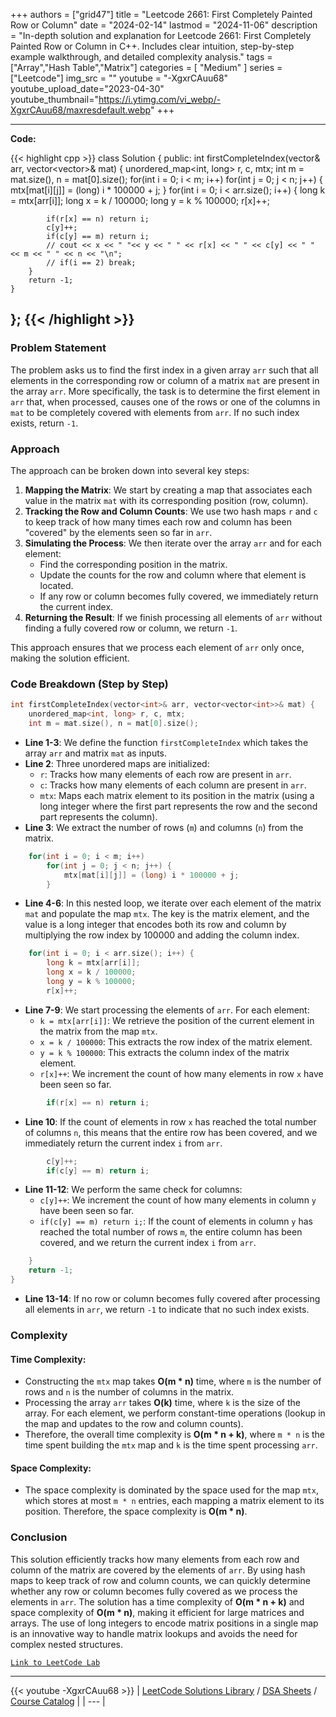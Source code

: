 
+++
authors = ["grid47"]
title = "Leetcode 2661: First Completely Painted Row or Column"
date = "2024-02-14"
lastmod = "2024-11-06"
description = "In-depth solution and explanation for Leetcode 2661: First Completely Painted Row or Column in C++. Includes clear intuition, step-by-step example walkthrough, and detailed complexity analysis."
tags = ["Array","Hash Table","Matrix"]
categories = [
    "Medium"
]
series = ["Leetcode"]
img_src = ""
youtube = "-XgxrCAuu68"
youtube_upload_date="2023-04-30"
youtube_thumbnail="https://i.ytimg.com/vi_webp/-XgxrCAuu68/maxresdefault.webp"
+++



---
**Code:**

{{< highlight cpp >}}
class Solution {
public:
    int firstCompleteIndex(vector<int>& arr, vector<vector<int>>& mat) {
        unordered_map<int, long> r, c, mtx;
        int m = mat.size(), n = mat[0].size();
        for(int i = 0; i < m; i++)
        for(int j = 0; j < n; j++) {
            mtx[mat[i][j]] = (long) i * 100000 + j;
        }
        for(int i = 0; i < arr.size(); i++) {
            long k = mtx[arr[i]];
            long x = k / 100000;
            long y = k % 100000;
            r[x]++;

            if(r[x] == n) return i;
            c[y]++;
            if(c[y] == m) return i;
            // cout << x << " "<< y << " " << r[x] << " " << c[y] << " " << m << " " << n << "\n";            
            // if(i == 2) break;
        }
        return -1;
    }
};
{{< /highlight >}}
---

### Problem Statement

The problem asks us to find the first index in a given array `arr` such that all elements in the corresponding row or column of a matrix `mat` are present in the array `arr`. More specifically, the task is to determine the first element in `arr` that, when processed, causes one of the rows or one of the columns in `mat` to be completely covered with elements from `arr`. If no such index exists, return `-1`.

### Approach

The approach can be broken down into several key steps:
1. **Mapping the Matrix**: We start by creating a map that associates each value in the matrix `mat` with its corresponding position (row, column).
2. **Tracking the Row and Column Counts**: We use two hash maps `r` and `c` to keep track of how many times each row and column has been "covered" by the elements seen so far in `arr`.
3. **Simulating the Process**: We then iterate over the array `arr` and for each element:
   - Find the corresponding position in the matrix.
   - Update the counts for the row and column where that element is located.
   - If any row or column becomes fully covered, we immediately return the current index.
4. **Returning the Result**: If we finish processing all elements of `arr` without finding a fully covered row or column, we return `-1`.

This approach ensures that we process each element of `arr` only once, making the solution efficient.

### Code Breakdown (Step by Step)

```cpp
int firstCompleteIndex(vector<int>& arr, vector<vector<int>>& mat) {
    unordered_map<int, long> r, c, mtx;
    int m = mat.size(), n = mat[0].size();
```
- **Line 1-3**: We define the function `firstCompleteIndex` which takes the array `arr` and matrix `mat` as inputs.
- **Line 2**: Three unordered maps are initialized:
  - `r`: Tracks how many elements of each row are present in `arr`.
  - `c`: Tracks how many elements of each column are present in `arr`.
  - `mtx`: Maps each matrix element to its position in the matrix (using a long integer where the first part represents the row and the second part represents the column).
- **Line 3**: We extract the number of rows (`m`) and columns (`n`) from the matrix.

```cpp
    for(int i = 0; i < m; i++)
        for(int j = 0; j < n; j++) {
            mtx[mat[i][j]] = (long) i * 100000 + j;
        }
```
- **Line 4-6**: In this nested loop, we iterate over each element of the matrix `mat` and populate the map `mtx`. The key is the matrix element, and the value is a long integer that encodes both its row and column by multiplying the row index by 100000 and adding the column index.

```cpp
    for(int i = 0; i < arr.size(); i++) {
        long k = mtx[arr[i]];
        long x = k / 100000;
        long y = k % 100000;
        r[x]++;
```
- **Line 7-9**: We start processing the elements of `arr`. For each element:
  - `k = mtx[arr[i]]`: We retrieve the position of the current element in the matrix from the map `mtx`.
  - `x = k / 100000`: This extracts the row index of the matrix element.
  - `y = k % 100000`: This extracts the column index of the matrix element.
  - `r[x]++`: We increment the count of how many elements in row `x` have been seen so far.

```cpp
        if(r[x] == n) return i;
```
- **Line 10**: If the count of elements in row `x` has reached the total number of columns `n`, this means that the entire row has been covered, and we immediately return the current index `i` from `arr`.

```cpp
        c[y]++;
        if(c[y] == m) return i;
```
- **Line 11-12**: We perform the same check for columns:
  - `c[y]++`: We increment the count of how many elements in column `y` have been seen so far.
  - `if(c[y] == m) return i;`: If the count of elements in column `y` has reached the total number of rows `m`, the entire column has been covered, and we return the current index `i` from `arr`.

```cpp
    }
    return -1;
}
```
- **Line 13-14**: If no row or column becomes fully covered after processing all elements in `arr`, we return `-1` to indicate that no such index exists.

### Complexity

#### Time Complexity:
- Constructing the `mtx` map takes **O(m * n)** time, where `m` is the number of rows and `n` is the number of columns in the matrix.
- Processing the array `arr` takes **O(k)** time, where `k` is the size of the array. For each element, we perform constant-time operations (lookup in the map and updates to the row and column counts).
- Therefore, the overall time complexity is **O(m * n + k)**, where `m * n` is the time spent building the `mtx` map and `k` is the time spent processing `arr`.

#### Space Complexity:
- The space complexity is dominated by the space used for the map `mtx`, which stores at most `m * n` entries, each mapping a matrix element to its position. Therefore, the space complexity is **O(m * n)**.

### Conclusion

This solution efficiently tracks how many elements from each row and column of the matrix are covered by the elements of `arr`. By using hash maps to keep track of row and column counts, we can quickly determine whether any row or column becomes fully covered as we process the elements in `arr`. The solution has a time complexity of **O(m * n + k)** and space complexity of **O(m * n)**, making it efficient for large matrices and arrays. The use of long integers to encode matrix positions in a single map is an innovative way to handle matrix lookups and avoids the need for complex nested structures.

[`Link to LeetCode Lab`](https://leetcode.com/problems/first-completely-painted-row-or-column/description/)

---
{{< youtube -XgxrCAuu68 >}}
| [LeetCode Solutions Library](https://grid47.xyz/leetcode/) / [DSA Sheets](https://grid47.xyz/sheets/) / [Course Catalog](https://grid47.xyz/courses/) |
| --- |
